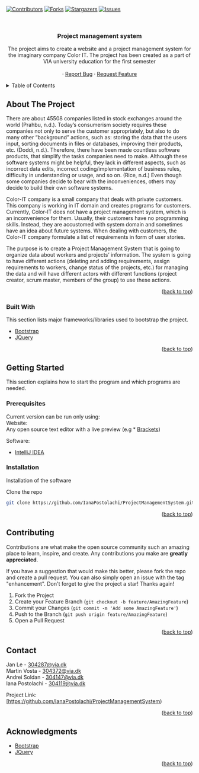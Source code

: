 <div id="top"></div>

[![Contributors][contributors-shield]][contributors-url]
[![Forks][forks-shield]][forks-url]
[![Stargazers][stars-shield]][stars-url]
[![Issues][issues-shield]][issues-url]




<br />
<div align="center">
  <h3 align="center">Project management system</h3>

  <p align="center">
    The project aims to create a website and a project management system for the imaginary company Color IT. The project has been created as a part of VIA university education for the first semester
    <br />
    <br />
    ·
    <a href="https://github.com/IanaPostolachi/ProjectManagementSystem/issues">Report Bug</a>
    ·
    <a href="https://github.com/IanaPostolachi/ProjectManagementSystem/issues">Request Feature</a>
  </p>
</div>



<!-- TABLE OF CONTENTS -->
<details>
  <summary>Table of Contents</summary>
  <ol>
    <li>
      <a href="#about-the-project">About The Project</a>
      <ul>
        <li><a href="#built-with">Built With</a></li>
      </ul>
    </li>
    <li>
      <a href="#getting-started">Getting Started</a>
      <ul>
        <li><a href="#prerequisites">Prerequisites</a></li>
        <li><a href="#installation">Installation</a></li>
      </ul>
    </li>
    <li><a href="#contributing">Contributing</a></li>
    <li><a href="#contact">Contact</a></li>
    <li><a href="#acknowledgments">Acknowledgments</a></li>
  </ol>
</details>



## About The Project


There are about 45508 companies listed in stock exchanges around the world
(Prahbu, n.d.). Today’s consumerism society requires these companies not only to
serve the customer appropriately, but also to do many other “background” actions,
such as: storing the data that the users input, sorting documents in files or databases,
improving their products, etc. (Doddi, n.d.). Therefore, there have been made countless
software products, that simplify the tasks companies need to make. Although these
software systems might be helpful, they lack in different aspects, such as incorrect data
edits, incorrect coding/implementation of business rules, difficulty in understanding or
usage, and so on. (Rice, n.d.) Even though some companies decide to bear with the
inconveniences, others may decide to build their own software systems.

Color-IT company is a small company that deals with private customers. This
company is working in IT domain and creates programs for customers. Currently,
Color-IT does not have a project management system, which is an inconvenience for
them. Usually, their customers have no programming skills. Instead, they are
accustomed with system domain and sometimes have an idea about future systems.
When dealing with customers, the Color-IT company formulate a list of requirements in
form of user stories.

The purpose is to create a Project Management System that is going to
organize data about workers and projects’ information. The system is going to have
different actions (deleting and adding requirements, assign requirements to workers,
change status of the projects, etc.) for managing the data and will have different actors
with different functions (project creator, scrum master, members of the group) to use
these actions.

<p align="right">(<a href="#top">back to top</a>)</p>



### Built With

This section lists major frameworks/libraries used to bootstrap the project.

* [Bootstrap](https://getbootstrap.com)
* [JQuery](https://jquery.com)

<p align="right">(<a href="#top">back to top</a>)</p>


## Getting Started

This section explains how to start the program and which programs are needed.

### Prerequisites

Current version can be run only using:
<br/>
Website:
<br/>
  Any open source text editor with a live preview (e.g * [Brackets](https://brackets.io/))
 
 Software:
  * [IntelliJ IDEA](https://www.jetbrains.com/idea/)

### Installation

Installation of the software

 Clone the repo
   ```sh
   git clone https://github.com/IanaPostolachi/ProjectManagementSystem.git
   ```

<p align="right">(<a href="#top">back to top</a>)</p>


<!-- CONTRIBUTING -->
## Contributing

Contributions are what make the open source community such an amazing place to learn, inspire, and create. Any contributions you make are **greatly appreciated**.

If you have a suggestion that would make this better, please fork the repo and create a pull request. You can also simply open an issue with the tag "enhancement".
Don't forget to give the project a star! Thanks again!

1. Fork the Project
2. Create your Feature Branch (`git checkout -b feature/AmazingFeature`)
3. Commit your Changes (`git commit -m 'Add some AmazingFeature'`)
4. Push to the Branch (`git push origin feature/AmazingFeature`)
5. Open a Pull Request

<p align="right">(<a href="#top">back to top</a>)</p>



<!-- CONTACT -->
## Contact

Jan Le - 304287@via.dk
<br/>
Martin Vosta - 304372@via.dk
<br/>
Andrei Soldan - 304147@via.dk
<br/>
Iana Postolachi - 304119@via.dk

Project Link: [https://github.com/IanaPostolachi/ProjectManagementSystem)

<p align="right">(<a href="#top">back to top</a>)</p>



<!-- ACKNOWLEDGMENTS -->
## Acknowledgments

* [Bootstrap](https://www.w3schools.com/bootstrap5/index.php)
* [JQuery](https://www.w3schools.com/jquERy/default.asp)

<p align="right">(<a href="#top">back to top</a>)</p>




[contributors-shield]: https://img.shields.io/github/contributors/IanaPostolachi/ProjectManagementSystem.svg?style=for-the-badge
[contributors-url]: https://github.com/IanaPostolachi/ProjectManagementSystem/graphs/contributors
[forks-shield]: https://img.shields.io/github/forks/IanaPostolachi/ProjectManagementSystem.svg?style=for-the-badge
[forks-url]: https://github.com/IanaPostolachi/ProjectManagementSystem/network/members
[stars-shield]: https://img.shields.io/github/stars/IanaPostolachi/ProjectManagementSystem.svg?style=for-the-badge
[stars-url]: https://github.com/IanaPostolachi/ProjectManagementSystem/stargazers
[issues-shield]: https://img.shields.io/github/issues/IanaPostolachi/ProjectManagementSystem.svg?style=for-the-badge
[issues-url]: https://github.com/IanaPostolachi/ProjectManagementSystem/issues
